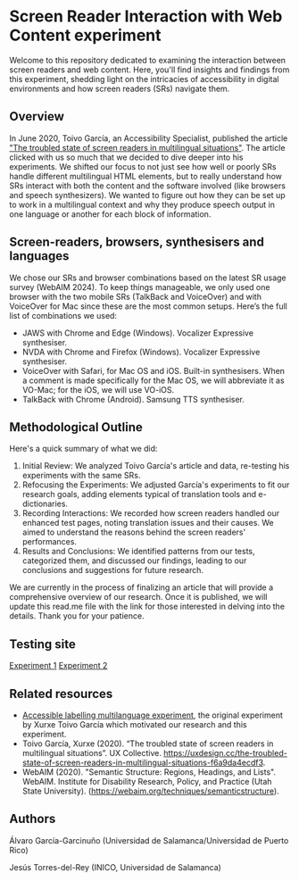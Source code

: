 # Screen Reader Interaction with Web Content experiment

Welcome to this repository dedicated to examining the interaction between screen readers and web content. Here, you'll find insights and findings from this experiment, shedding light on the intricacies of accessibility in digital environments and how screen readers (SRs) navigate them.

## Overview

In June 2020, Toivo García, an Accessibility Specialist, published the article ["The troubled state of screen readers in multilingual situations"](https://medium.com/@xurxe/the-troubled-state-of-screen-readers-in-multilingual-situations-f6a9da4ecdf3). The article clicked with us so much that we decided to dive deeper into his experiments. We shifted our focus to not just see how well or poorly SRs handle different multilingual HTML elements, but to really understand how SRs interact with both the content and the software involved (like browsers and speech synthesizers). We wanted to figure out how they can be set up to work in a multilingual context and why they produce speech output in one language or another for each block of information.

## Screen-readers, browsers, synthesisers and languages

We chose our SRs and browser combinations based on the latest SR usage survey (WebAIM 2024). To keep things manageable, we only used one browser with the two mobile SRs (TalkBack and VoiceOver) and with VoiceOver for Mac since these are the most common setups. Here’s the full list of combinations we used:

- JAWS with Chrome and Edge (Windows). Vocalizer Expressive synthesiser.
- NVDA with Chrome and Firefox (Windows). Vocalizer Expressive synthesiser.
- VoiceOver with Safari, for Mac OS and iOS. Built-in synthesisers. When a comment is made specifically for the Mac OS, we will abbreviate it as VO-Mac; for the iOS, we will use VO-iOS.
- TalkBack with Chrome (Android). Samsung TTS synthesiser.

## Methodological Outline

Here's a quick summary of what we did:
1. Initial Review: We analyzed Toivo García's article and data, re-testing his experiments with the same SRs. 
2. Refocusing the Experiments: We adjusted García's experiments to fit our research goals, adding elements typical of translation tools and e-dictionaries.
3. Recording Interactions: We recorded how screen readers handled our enhanced test pages, noting translation issues and their causes. We aimed to understand the reasons behind the screen readers' performances.
4. Results and Conclusions: We identified patterns from our tests, categorized them, and discussed our findings, leading to our conclusions and suggestions for future research.

We are currently in the process of finalizing an article that will provide a comprehensive overview of our research. Once it is published, we will update this read.me file with the link for those interested in delving into the details. Thank you for your patience.

## Testing site

[Experiment 1](https://garciagarcinuno.github.io/usal-ms1/page1)
[Experiment 2](https://garciagarcinuno.github.io/usal-ms1/page2)


## Related resources

- [Accessible labelling multilanguage experiment](https://github.com/xurxe/accessible-labelling-multilanguage-experiment), the original experiment by Xurxe Toivo García which motivated our research and this experiment.
- Toivo García, Xurxe (2020). “The troubled state of screen readers in multilingual situations”. UX Collective. https://uxdesign.cc/the-troubled-state-of-screen-readers-in-multilingual-situations-f6a9da4ecdf3. 
- WebAIM (2020). "Semantic Structure: Regions, Headings, and Lists". WebAIM. Institute for Disability Research, Policy, and Practice (Utah State University). (https://webaim.org/techniques/semanticstructure). 

## Authors

Álvaro García-Garcinuño (Universidad de Salamanca/Universidad de Puerto Rico)

Jesús Torres-del-Rey (INICO, Universidad de Salamanca)

